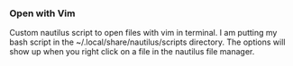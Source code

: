 ### Open with Vim

Custom nautilus script to open files with vim in terminal. I am putting my bash script in the ~/.local/share/nautilus/scripts directory. 
The options will show up when you right click on a file in the nautilus file manager.